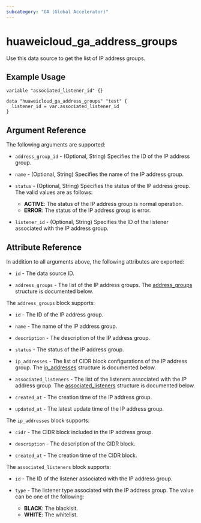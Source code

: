 ```yaml
---
subcategory: "GA (Global Accelerator)"
---
```


# huaweicloud_ga_address_groups

Use this data source to get the list of IP address groups.

## Example Usage

```hcl
variable "associated_listener_id" {}

data "huaweicloud_ga_address_groups" "test" {
  listener_id = var.associated_listener_id
}
```

## Argument Reference

The following arguments are supported:

* `address_group_id` - (Optional, String) Specifies the ID of the IP address group.

* `name` - (Optional, String) Specifies the name of the IP address group.

* `status` - (Optional, String) Specifies the status of the IP address group.
  The valid values are as follows:
  + **ACTIVE**: The status of the IP address group is normal operation.
  + **ERROR**: The status of the IP address group is error.

* `listener_id` - (Optional, String) Specifies the ID of the listener associated with the IP address group.

## Attribute Reference

In addition to all arguments above, the following attributes are exported:

* `id` - The data source ID.

* `address_groups` - The list of the IP address groups.
  The [address_groups](#address_groups_address_group) structure is documented below.

<a name="address_groups_address_group"></a>
The `address_groups` block supports:

* `id` - The ID of the IP address group.

* `name` - The name of the IP address group.  

* `description` - The description of the IP address group.

* `status` - The status of the IP address group.

* `ip_addresses` - The list of CIDR block configurations of the IP address group.
  The [ip_addresses](#address_groups_ip_list) structure is documented below.

* `associated_listeners` - The list of the listeners associated with the IP address group.
  The [associated_listeners](#address_groups_associated_listeners) structure is documented below.

* `created_at` - The creation time of the IP address group.

* `updated_at` - The latest update time of the IP address group.

<a name="address_groups_ip_list"></a>
The `ip_addresses` block supports:

* `cidr` - The CIDR block included in the IP address group.

* `description` - The description of the CIDR block.

* `created_at` - The creation time of the CIDR block.

<a name="address_groups_associated_listeners"></a>
The `associated_listeners` block supports:

* `id` - The ID of the listener associated with the IP address group.

* `type` - The listener type associated with the IP address group.
  The value can be one of the following:
  + **BLACK**: The blacklsit.
  + **WHITE**: The whitelist.
